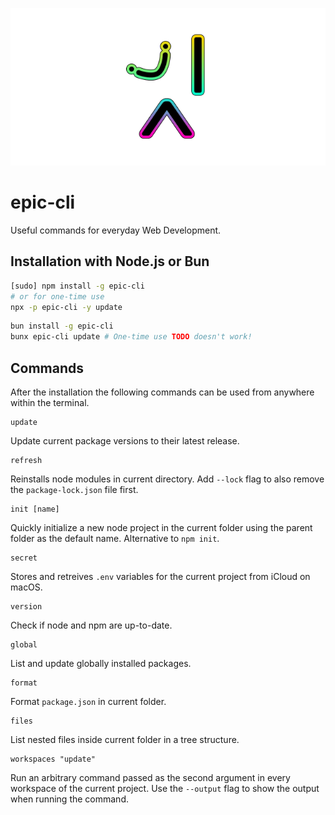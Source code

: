 <p align="center">
  <img src="https://github.com/tobua/epic-cli/raw/main/logo.png" alt="epic-cli">
</p>

# epic-cli

Useful commands for everyday Web Development.

## Installation with Node.js or Bun

```sh
[sudo] npm install -g epic-cli
# or for one-time use
npx -p epic-cli -y update
```

```sh
bun install -g epic-cli
bunx epic-cli update # One-time use TODO doesn't work!
```

## Commands

After the installation the following commands can be used from anywhere within the terminal.

```
update
```

Update current package versions to their latest release.

```
refresh
```

Reinstalls node modules in current directory. Add `--lock` flag to also remove the `package-lock.json` file first.

```
init [name]
```

Quickly initialize a new node project in the current folder using the parent folder as the default name. Alternative to `npm init`.

```
secret
```

Stores and retreives `.env` variables for the current project from iCloud on macOS.

```
version
```

Check if node and npm are up-to-date.

```
global
```

List and update globally installed packages.

```
format
```

Format `package.json` in current folder.

```
files
```

List nested files inside current folder in a tree structure.

```
workspaces "update"
```

Run an arbitrary command passed as the second argument in every workspace of the current project. Use the `--output` flag to show the output when running the command.
